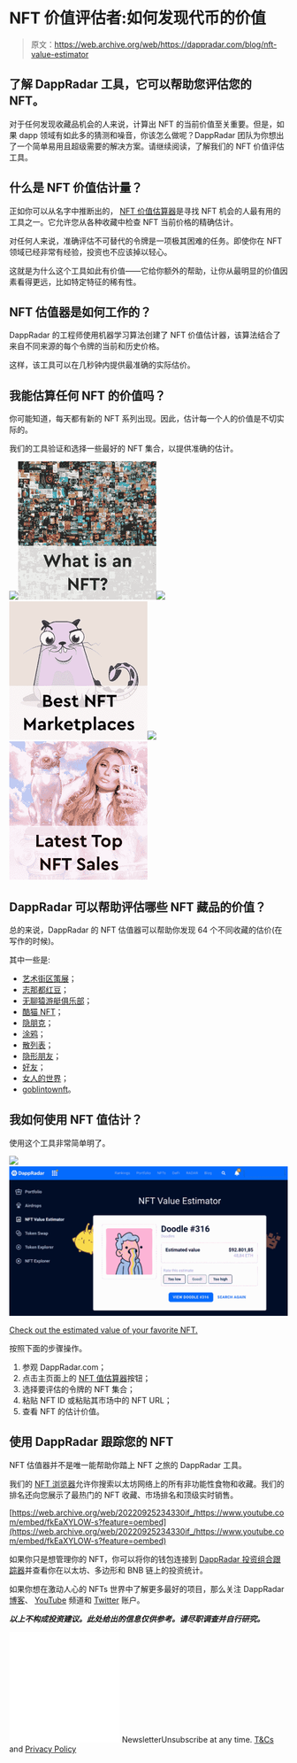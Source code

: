 # NFT 价值评估者:如何发现代币的价值

> 原文：<https://web.archive.org/web/https://dappradar.com/blog/nft-value-estimator>

## 了解 DappRadar 工具，它可以帮助您评估您的 NFT。

对于任何发现收藏品机会的人来说，计算出 NFT 的当前价值至关重要。但是，如果 dapp 领域有如此多的猜测和噪音，你该怎么做呢？DappRadar 团队为你想出了一个简单易用且超级需要的解决方案。请继续阅读，了解我们的 NFT 价值评估工具。

## 什么是 NFT 价值估计量？

正如你可以从名字中推断出的， [NFT 价值估算器](https://web.archive.org/web/20220925234330/https://dappradar.com/hub/nft-value-estimator/)是寻找 NFT 机会的人最有用的工具之一。它允许您从各种收藏中检查 NFT 当前价格的精确估计。

对任何人来说，准确评估不可替代的令牌是一项极其困难的任务。即使你在 NFT 领域已经非常有经验，投资也不应该掉以轻心。

这就是为什么这个工具如此有价值——它给你额外的帮助，让你从最明显的价值因素看得更远，比如特定特征的稀有性。

## NFT 估值器是如何工作的？

DappRadar 的工程师使用机器学习算法创建了 NFT 价值估计器，该算法结合了来自不同来源的每个令牌的当前和历史价格。

这样，该工具可以在几秒钟内提供最准确的实际估价。

## 我能估算任何 NFT 的价值吗？

你可能知道，每天都有新的 NFT 系列出现。因此，估计每一个人的价值是不切实际的。

我们的工具验证和选择一些最好的 NFT 集合，以提供准确的估计。

[](https://web.archive.org/web/20220925234330/https://dappradar.com/blog/what-are-non-fungible-tokens-nfts)[![](img/87befc4a1e42119d30e207f259589417.png)<picture>![](img/07163557195cfa337e26df1d3acb475e.png)</picture>](https://web.archive.org/web/20220925234330/https://dappradar.com/blog/what-are-non-fungible-tokens-nfts)[](https://web.archive.org/web/20220925234330/https://dappradar.com/nft/marketplaces)[![](img/87befc4a1e42119d30e207f259589417.png)<picture>![](img/429636b8a24eef55220260162eef494a.png)</picture>](https://web.archive.org/web/20220925234330/https://dappradar.com/nft/marketplaces)[](https://web.archive.org/web/20220925234330/https://dappradar.com/nft/sales)[![](img/87befc4a1e42119d30e207f259589417.png)<picture>![](img/3a3c1686446ff3b8682a87c82f427d9e.png)</picture>](https://web.archive.org/web/20220925234330/https://dappradar.com/nft/sales)

## DappRadar 可以帮助评估哪些 NFT 藏品的价值？

总的来说，DappRadar 的 NFT 估值器可以帮助你发现 64 个不同收藏的估价(在写作的时候)。

其中一些是:

*   [艺术街区策展](https://web.archive.org/web/20220925234330/https://dappradar.com/hub/nft-explorer/collection/art-blocks-curated)；
*   [志那都红豆](https://web.archive.org/web/20220925234330/https://dappradar.com/hub/nft-explorer/collection/azuki)；
*   [无聊猿游艇俱乐部](https://web.archive.org/web/20220925234330/https://dappradar.com/hub/nft-explorer/collection/bored-ape-yacht-club)；
*   [酷猫 NFT](https://web.archive.org/web/20220925234330/https://dappradar.com/hub/nft-explorer/collection/cool-cats-nft)；
*   [隐朋克](https://web.archive.org/web/20220925234330/https://dappradar.com/hub/nft-explorer/collection/cryptopunks)；
*   [涂鸦](https://web.archive.org/web/20220925234330/https://dappradar.com/hub/nft-explorer/collection/doodles-official)；
*   [散列表](https://web.archive.org/web/20220925234330/https://dappradar.com/hub/nft-explorer/collection/hashmasks)；
*   [隐形朋友](https://web.archive.org/web/20220925234330/https://dappradar.com/hub/nft-explorer/collection/invisiblefriends)；
*   [好友](https://web.archive.org/web/20220925234330/https://dappradar.com/hub/nft-explorer/collection/veefriends)；
*   [女人的世界](https://web.archive.org/web/20220925234330/https://dappradar.com/hub/nft-explorer/collection/world-of-women-nft)；
*   [goblintownft](https://web.archive.org/web/20220925234330/https://dappradar.com/hub/nft-explorer/collection/goblintownnft)。

## 我如何使用 NFT 值估计？

使用这个工具非常简单明了。

![](img/8379f10ea9edfff50840df8fb9aa4efc.png)![How to use the NFT Value Estimator DappRadar tool](img/0f8b58320889923e63bf61ec095ce35b.png)

[Check out the estimated value of your favorite NFT.](https://web.archive.org/web/20220925234330/https://dappradar.com/hub/nft-value-estimator)

按照下面的步骤操作。

1.  参观 DappRadar.com；
2.  点击主页面上的 [NFT 值估算器](https://web.archive.org/web/20220925234330/https://dappradar.com/hub/nft-value-estimator)按钮；
3.  选择要评估的令牌的 NFT 集合；
4.  粘贴 NFT ID 或粘贴其市场中的 NFT URL；
5.  查看 NFT 的估计价值。

## 使用 DappRadar 跟踪您的 NFT

NFT 估值器并不是唯一能帮助你踏上 NFT 之旅的 DappRadar 工具。

我们的 [NFT 浏览器](https://web.archive.org/web/20220925234330/https://dappradar.com/hub/nft-explorer)允许你搜索以太坊网络上的所有非功能性食物和收藏。我们的排名还向您展示了最热门的 NFT 收藏、市场排名和顶级实时销售。

[https://web.archive.org/web/20220925234330if_/https://www.youtube.com/embed/fkEaXYLOW-s?feature=oembed](https://web.archive.org/web/20220925234330if_/https://www.youtube.com/embed/fkEaXYLOW-s?feature=oembed)

如果你只是想管理你的 NFT，你可以将你的钱包连接到 [DappRadar 投资组合跟踪器](https://web.archive.org/web/20220925234330/https://dappradar.com/hub/wallet/)并查看你在以太坊、多边形和 BNB 链上的投资统计。

如果你想在激动人心的 NFTs 世界中了解更多最好的项目，那么关注 DappRadar [博客](https://web.archive.org/web/20220925234330/https://dappradar.com/blog/)、 [YouTube](https://web.archive.org/web/20220925234330/https://www.youtube.com/c/DappRadar) 频道和 [Twitter](https://web.archive.org/web/20220925234330/https://twitter.com/dappradar) 账户。

***以上不构成投资建议。此处给出的信息仅供参考。请尽职调查并自行研究。***

![](img/6d5a4a2d609c56e1a5771717e54ba759.png) NewsletterUnsubscribe at any time. [T&Cs](https://web.archive.org/web/20220925234330/https://dappradar.com/terms) and [Privacy Policy](https://web.archive.org/web/20220925234330/https://dappradar.com/privacy-policy)